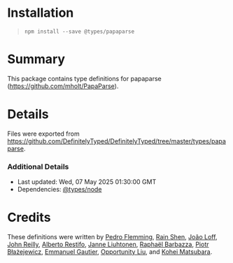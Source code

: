 # Installation
> `npm install --save @types/papaparse`

# Summary
This package contains type definitions for papaparse (https://github.com/mholt/PapaParse).

# Details
Files were exported from https://github.com/DefinitelyTyped/DefinitelyTyped/tree/master/types/papaparse.

### Additional Details
 * Last updated: Wed, 07 May 2025 01:30:00 GMT
 * Dependencies: [@types/node](https://npmjs.com/package/@types/node)

# Credits
These definitions were written by [Pedro Flemming](https://github.com/torpedro), [Rain Shen](https://github.com/rainshen49), [João Loff](https://github.com/jfloff), [John Reilly](https://github.com/johnnyreilly), [Alberto Restifo](https://github.com/albertorestifo), [Janne Liuhtonen](https://github.com/jliuhtonen), [Raphaël Barbazza](https://github.com/rbarbazz), [Piotr Błażejewicz](https://github.com/peterblazejewicz), [Emmanuel Gautier](https://github.com/emmanuelgautier), [Opportunity Liu](https://github.com/OpportunityLiu), and [Kohei Matsubara](https://github.com/matsuby).

